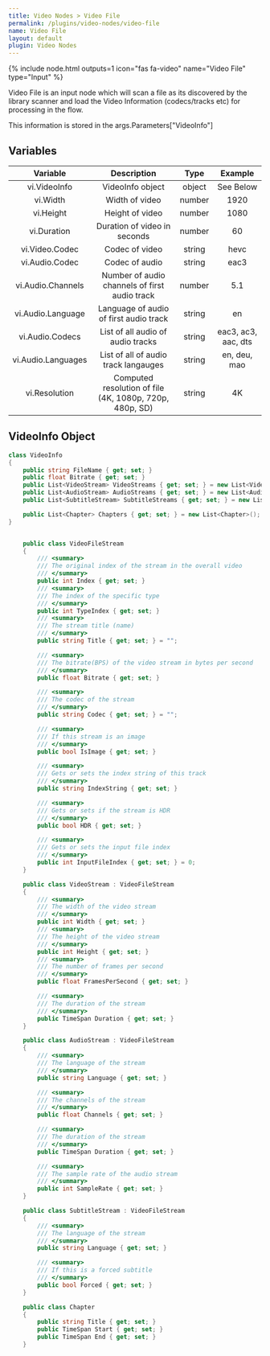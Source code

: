 ```yaml
---
title: Video Nodes > Video File
permalink: /plugins/video-nodes/video-file
name: Video File
layout: default
plugin: Video Nodes
---
```


{% include node.html outputs=1 icon="fas fa-video" name="Video File" type="Input" %}

Video File is an input node which will scan a file as its discovered by the library scanner and load the Video Information (codecs/tracks etc) for processing in the flow.

This information is stored in the args.Parameters["VideoInfo"]

## Variables

| Variable | Description | Type | Example |
| :---: | :---: | :---: | :---: |
| vi.VideoInfo | VideoInfo object | object | See Below |
| vi.Width | Width of video | number | 1920 |
| vi.Height | Height of video | number | 1080 |
| vi.Duration | Duration of video in seconds | number | 60 |
| vi.Video.Codec | Codec of video | string | hevc |
| vi.Audio.Codec | Codec of audio | string | eac3 |
| vi.Audio.Channels | Number of audio channels of first audio track | number | 5.1 |
| vi.Audio.Language | Language of audio of first audio track | string | en |
| vi.Audio.Codecs | List of all audio of audio tracks | string | eac3, ac3, aac, dts |
| vi.Audio.Languages | List of all of audio track langauges | string | en, deu, mao |
| vi.Resolution | Computed resolution of file (4K, 1080p, 720p, 480p, SD) | string | 4K |


## VideoInfo Object

```cs 
class VideoInfo
{
    public string FileName { get; set; }
    public float Bitrate { get; set; }
    public List<VideoStream> VideoStreams { get; set; } = new List<VideoStream>();
    public List<AudioStream> AudioStreams { get; set; } = new List<AudioStream>();
    public List<SubtitleStream> SubtitleStreams { get; set; } = new List<SubtitleStream>();

    public List<Chapter> Chapters { get; set; } = new List<Chapter>();
}


    public class VideoFileStream
    {
        /// <summary>
        /// The original index of the stream in the overall video
        /// </summary> 
        public int Index { get; set; }
        /// <summary>
        /// The index of the specific type
        /// </summary>
        public int TypeIndex { get; set; }
        /// <summary>
        /// The stream title (name)
        /// </summary>
        public string Title { get; set; } = "";

        /// <summary>
        /// The bitrate(BPS) of the video stream in bytes per second
        /// </summary>
        public float Bitrate { get; set; }

        /// <summary>
        /// The codec of the stream
        /// </summary>
        public string Codec { get; set; } = "";

        /// <summary>
        /// If this stream is an image
        /// </summary>
        public bool IsImage { get; set; }

        /// <summary>
        /// Gets or sets the index string of this track
        /// </summary>
        public string IndexString { get; set; }

        /// <summary>
        /// Gets or sets if the stream is HDR
        /// </summary>
        public bool HDR { get; set; }

        /// <summary>
        /// Gets or sets the input file index
        /// </summary>
        public int InputFileIndex { get; set; } = 0;
    }

    public class VideoStream : VideoFileStream
    {
        /// <summary>
        /// The width of the video stream
        /// </summary>
        public int Width { get; set; }
        /// <summary>
        /// The height of the video stream
        /// </summary>
        public int Height { get; set; }
        /// <summary>
        /// The number of frames per second
        /// </summary>
        public float FramesPerSecond { get; set; }

        /// <summary>
        /// The duration of the stream
        /// </summary>
        public TimeSpan Duration { get; set; }
    }

    public class AudioStream : VideoFileStream
    {
        /// <summary>
        /// The language of the stream
        /// </summary>
        public string Language { get; set; }

        /// <summary>
        /// The channels of the stream
        /// </summary>
        public float Channels { get; set; }

        /// <summary>
        /// The duration of the stream
        /// </summary>
        public TimeSpan Duration { get; set; }

        /// <summary>
        /// The sample rate of the audio stream
        /// </summary>
        public int SampleRate { get; set; }
    }

    public class SubtitleStream : VideoFileStream
    {
        /// <summary>
        /// The language of the stream
        /// </summary>
        public string Language { get; set; }

        /// <summary>
        /// If this is a forced subtitle
        /// </summary>
        public bool Forced { get; set; }
    }

    public class Chapter
    {
        public string Title { get; set; }    
        public TimeSpan Start { get; set; }
        public TimeSpan End { get; set; }
    }
```